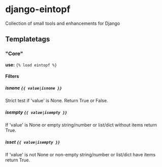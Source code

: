 # django-eintopf
Collection of small tools and enhancements for Django

## Templatetags

### "Core"
**use:** ``{% load eintopf %}``

#### Filters

##### isnone ``{{ value|isnone }}``
Strict test if 'value' is None. Return True or False.

##### isempty ``{{ value|isempty }}``
If 'value' is None or empty string/number or list/dict without items return True.

##### isset ``{{ value|isempty }}``
If 'value' is not None or non-empty string/number or list/dict have items return True.
